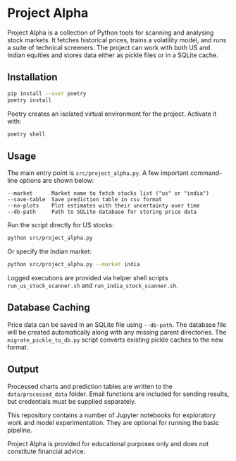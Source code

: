 # Project Alpha

Project Alpha is a collection of Python tools for scanning and analysing
stock markets.  It fetches historical prices, trains a volatility model, and
runs a suite of technical screeners.  The project can work with both US and
Indian equities and stores data either as pickle files or in a SQLite
cache.

## Installation

```bash
pip install --user poetry
poetry install
```

Poetry creates an isolated virtual environment for the project. Activate it with:

```bash
poetry shell
```

## Usage

The main entry point is `src/project_alpha.py`.  A few important command-line
options are shown below:

```text
--market      Market name to fetch stocks list ("us" or "india")
--save-table  Save prediction table in csv format
--no-plots    Plot estimates with their uncertainty over time
--db-path     Path to SQLite database for storing price data
```

Run the script directly for US stocks:

```bash
python src/project_alpha.py
```

Or specify the Indian market:

```bash
python src/project_alpha.py --market india
```

Logged executions are provided via helper shell scripts
`run_us_stock_scanner.sh` and `run_india_stock_scanner.sh`.

## Database Caching

Price data can be saved in an SQLite file using `--db-path`.  The database
file will be created automatically along with any missing parent directories.
The `migrate_pickle_to_db.py` script converts existing pickle caches to the new
format.

## Output

Processed charts and prediction tables are written to the `data/processed_data`
folder.  Email functions are included for sending results, but credentials must
be supplied separately.

This repository contains a number of Jupyter notebooks for exploratory work and
model experimentation.  They are optional for running the basic pipeline.

Project Alpha is provided for educational purposes only and does not constitute
financial advice.
